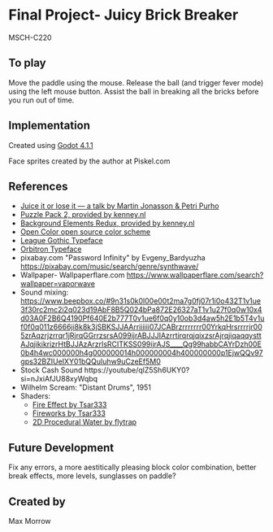 
# Final Project- Juicy Brick Breaker 

MSCH-C220

## To play

Move the paddle using the mouse. Release the ball (and trigger fever mode) using the left mouse button. Assist the ball in breaking all the bricks before you run out of time.

## Implementation

Created using [Godot 4.1.1](https://godotengine.org/download)

Face sprites created by the author at Piskel.com

## References
 * [Juice it or lose it — a talk by Martin Jonasson & Petri Purho](https://www.youtube.com/watch?v=Fy0aCDmgnxg)
 * [Puzzle Pack 2, provided by kenney.nl](https://kenney.nl/assets/puzzle-pack-2)
 * [Background Elements Redux, provided by kenney.nl](https://kenney.nl/assets/background-elements-redux)
 * [Open Color open source color scheme](https://yeun.github.io/open-color/)
 * [League Gothic Typeface](https://www.theleagueofmoveabletype.com/league-gothic)
 * [Orbitron Typeface](https://www.theleagueofmoveabletype.com/orbitron)
 * pixabay.com "Password Infinity" by Evgeny_Bardyuzha https://pixabay.com/music/search/genre/synthwave/
 * Wallpaper- Wallpaperflare.com https://www.wallpaperflare.com/search?wallpaper=vaporwave
 * Sound mixing: https://www.beepbox.co/#9n31s0k0l00e00t2ma7g0fj07r1i0o432T1v1ue3f30rc2mc2i2q023d19AbF8B5Q024bPa872E26327aT1v1u27f0q0w10x4d03A0F2B6Q4190Pf640E2b777T0v1ue6f0q0y10ob3d4aw5h2E1b5T4v1uf0f0q011z6666ji8k8k3jSBKSJJAArriiiiii07JCABrzrrrrrrr00YrkqHrsrrrrjr005zrAqzrjzrrqr1jRjrqGGrrzsrsA099ijrABJJJIAzrrtirqrqjqixzsrAjrqjiqaqqysttAJqjikikrizrHtBJJAzArzrIsRCITKSS099ijrAJS____Qg99habbCAYrDzh00E0b4h4wc000000h4g000000014h000000004h400000000p1EjwQQv97gps32BZIUeIXY01bQQuIuhw9uCzeEf5M0
 * Stock Cash Sound https://youtube/qlZ5Sh6UKY0?si=nJxiAfJU88xyWqbq
 * Wilhelm Scream: "Distant Drums", 1951 
 * Shaders:
	 * [Fire Effect by Tsar333](https://godotshaders.com/shader/fire-effect/)
	 * [Fireworks by Tsar333](https://godotshaders.com/shader/fireworks/)
	 * [2D Procedural Water by flytrap](https://godotshaders.com/shader/perlin-procedural-water/)

## Future Development

Fix any errors, a more aestitically pleasing block color combination, better break effects, more levels, sunglasses on paddle? 

## Created by 

Max Morrow
